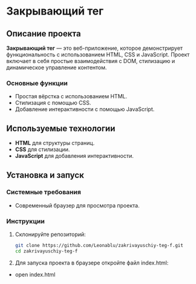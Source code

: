 # Закрывающий тег

## Описание проекта
**Закрывающий тег** — это веб-приложение, которое демонстрирует функциональность с использованием HTML, CSS и JavaScript. Проект включает в себя простые взаимодействия с DOM, стилизацию и динамическое управление контентом.

### Основные функции
- Простая вёрстка с использованием HTML.
- Стилизация с помощью CSS.
- Добавление интерактивности с помощью JavaScript.

## Используемые технологии
- **HTML** для структуры страниц.
- **CSS** для стилизации.
- **JavaScript** для добавления интерактивности.

## Установка и запуск

### Системные требования
- Современный браузер для просмотра проекта.

### Инструкции
1. Склонируйте репозиторий:
   ```bash
   git clone https://github.com/Leonablu/zakrivayuschiy-teg-f.git
   cd zakrivayuschiy-teg-f
2. Для запуска проекта в браузере откройте файл index.html:
- open index.html
